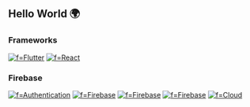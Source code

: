 ## Hello World 🌍

### Frameworks
[![f=Flutter](https://img.shields.io/badge/flutter-FF80BF?style=for-the-badge&logo=flutter)](https://github.com/fatima2003)
[![f=React](https://img.shields.io/badge/react-FF69B4?style=for-the-badge&logo=react)](https://github.com/fatima2003)


### Firebase
[![f=Authentication](https://img.shields.io/badge/authentication-FF80BF?style=for-the-badge&logo=authentication)](https://github.com/fatima2003)
[![f=Firebase](https://img.shields.io/badge/firebase-FF80BF?style=for-the-badge&logo=firebase)](https://github.com/fatima2003)
[![f=Firebase](https://img.shields.io/badge/firebase-FF80BF?style=for-the-badge&logo=firebase)](https://github.com/fatima2003)
[![f=Firebase](https://img.shields.io/badge/firebase-FF80BF?style=for-the-badge&logo=firebase)](https://github.com/fatima2003)
[![f=Cloud](https://img.shields.io/badge/cloudFunctions-FF69B4?style=for-the-badge&logo=googlecloud)](https://github.com/fatima2003)
